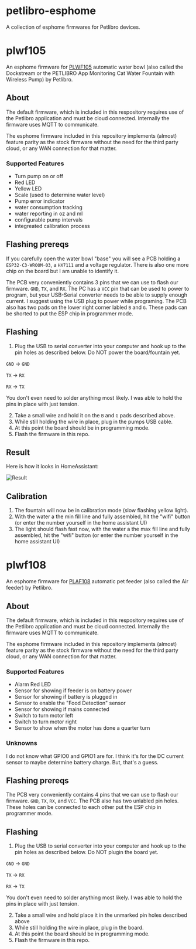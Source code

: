 # petlibro-esphome

A collection of esphome  firmwares for Petlibro devices.


# plwf105

An esphome firmware for [PLWF105](https://www.amazon.com/dp/B0BSFB2D37) automatic water bowl (also called the Dockstream or the PETLIBRO App Monitoring Cat Water Fountain with Wireless Pump) by Petlibro. 

## About

The default firmware, which is included in this respository requires use of the Petlibro application and must be cloud connected. Internally the firmware uses MQTT to communicate.

The esphome firmware included in this repository implements (almost) feature parity as the stock firmware without the need for the third party cloud, or any WAN connection for that matter.

### Supported Features

- Turn pump on or off
- Red LED
- Yellow LED
- Scale (used to determine water level)
- Pump error indicator
- water consumption tracking
- water reporting in oz and ml
- configurable pump intervals
- integreated calibration process

## Flashing prereqs

If you carefully open the water bowl "base" you will see a PCB holding a `ESP32-C3-WROOM-03`, a `HX7111` and a voltage regulator. There is also one more chip on the board but I am unable to identify it.

The PCB very conveniently contains 3 pins that we can use to flash our firmware. `GND`, `TX`, and `RX`.
The PC has a `VCC` pin that can be used to power to program, but your USB-Serial converter needs to be able to supply enough current. I suggest using the USB plug to power while programing.
The PCB also has two pads on the lower right corner labled `B` and `G`. These pads can be shorted to put the ESP chip in programmer mode.

## Flashing

1) Plug the USB to serial converter into your computer and hook up to the pin holes as described below. Do NOT power the board/fountain yet.


`GND` -> `GND`

`TX`  -> `RX`

`RX`  -> `TX`

You don't even need to solder anything most likely. I was able to hold the pins in place with just tension.

2) Take a small wire and hold it on the `B` and `G` pads described above.
3) While still holding the wire in place, plug in the pumps USB cable.
4) At this point the board should be in programming mode.
5) Flash the firmware in this repo.

## Result

Here is how it looks in HomeAssistant:

![Result](https://github.com/user-attachments/assets/24344f14-f331-4fa7-b6bd-9aeaddb32a11)

## Calibration

1) The fountain will now be in calibration mode (slow flashing yellow light).
2) With the water a the min fill line and fully assembled, hit the "wifi" button (or enter the number yourself in the home assistant UI)
3) The light should flash fast now, with the water a the max fill line and fully assembled, hit the "wifi" button (or enter the number yourself in the home assistant UI)


# plwf108

An esphome firmware for [PLAF108](https://www.amazon.com/dp/B0CDC3WK46) automatic pet feeder (also called the Air feeder) by Petlibro.

## About

The default firmware, which is included in this respository requires use of the Petlibro application and must be cloud connected. Internally the firmware uses MQTT to communicate.

The esphome firmware included in this repository implements (almost) feature parity as the stock firmware without the need for the third party cloud, or any WAN connection for that matter.

### Supported Features

- Alarm Red LED
- Sensor for showing if feeder is on battery power
- Sensor for showing if battery is plugged in
- Sensor to enable the "Food Detection" sensor
- Sensor for showing if mains connected
- Switch to turn motor left
- Switch to turn motor right
- Sensor to show when the motor has done a quarter turn

### Unknowns

I do not know what GPIO0 and GPIO1 are for. I think it's for the DC current sensor to maybe determine battery charge. But, that's a guess.

## Flashing prereqs

The PCB very conveniently contains 4 pins that we can use to flash our firmware. `GND`, `TX`, `RX`, and `VCC`. The PCB also has two unlabled pin holes. These holes can be connected to each other put the ESP chip in programmer mode.

## Flashing

1) Plug the USB to serial converter into your computer and hook up to the pin holes as described below. Do NOT plugin the board yet.


`GND` -> `GND`

`TX`  -> `RX`

`RX`  -> `TX`

You don't even need to solder anything most likely. I was able to hold the pins in place with just tension.

2) Take a small wire and hold place it in the unmarked pin holes described above
3) While still holding the wire in place, plug in the board.
4) At this point the board should be in programming mode.
5) Flash the firmware in this repo.
